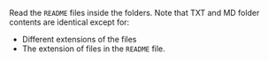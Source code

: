 Read the `README` files inside the folders.
Note that TXT and MD folder contents are identical except for:
   - Different extensions of the files
   - The extension of files in the `README` file.